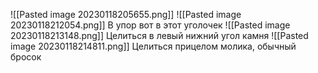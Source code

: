 ![[Pasted image 20230118205655.png]]
![[Pasted image 20230118212054.png]]
В упор вот в этот уголочек
![[Pasted image 20230118213148.png]]
Целиться в левый нижний угол камня
![[Pasted image 20230118214811.png]]
Целиться прицелом молика, обычный бросок